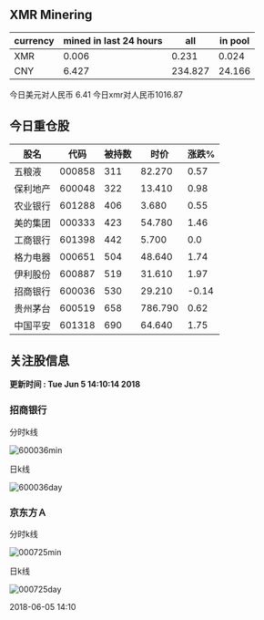 ## XMR Minering

|currency|mined in last 24 hours|all|in pool|
|---|---|---|---|
|XMR|0.006|0.231|0.024|
|CNY|6.427|234.827|24.166|

今日美元对人民币 6.41	今日xmr对人民币1016.87


## 今日重仓股 

|股名|代码|被持数|时价|涨跌%|
|---|---|---|---|---|
|五粮液|000858|311|82.270|0.57|
|保利地产|600048|322|13.410|0.98|
|农业银行|601288|406|3.680|0.55|
|美的集团|000333|423|54.780|1.46|
|工商银行|601398|442|5.700|0.0|
|格力电器|000651|504|48.640|1.74|
|伊利股份|600887|519|31.610|1.97|
|招商银行|600036|530|29.210|-0.14|
|贵州茅台|600519|658|786.790|0.62|
|中国平安|601318|690|64.640|1.75|

## 关注股信息
**更新时间 : Tue Jun  5 14:10:14 2018**
### 招商银行 
分时k线

![600036min](http://image.sinajs.cn/newchart/min/n/sh600036.gif)

日k线

![600036day](http://image.sinajs.cn/newchart/daily/n/sh600036.gif)

### 京东方Ａ 
分时k线

![000725min](http://image.sinajs.cn/newchart/min/n/sz000725.gif)

日k线

![000725day](http://image.sinajs.cn/newchart/daily/n/sz000725.gif)

2018-06-05 14:10